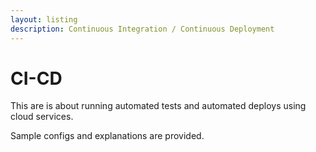```yaml
---
layout: listing
description: Continuous Integration / Continuous Deployment
---
```

# CI-CD

This are is about running automated tests and automated deploys using cloud services.

Sample configs and explanations are provided.
